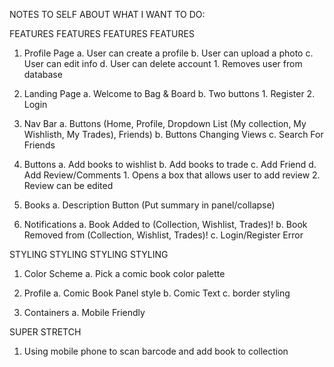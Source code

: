 NOTES TO SELF ABOUT WHAT I WANT TO DO:

FEATURES FEATURES FEATURES FEATURES
1. Profile Page
    a. User can create a profile
    b. User can upload a photo
    c. User can edit info
    d. User can delete account
        1. Removes user from database

2. Landing Page
    a. Welcome to Bag & Board
    b. Two buttons
        1. Register
        2. Login

3. Nav Bar
    a. Buttons (Home, Profile, Dropdown List (My collection, My Wishlisth, My Trades), Friends)
    b. Buttons Changing Views
    c. Search For Friends

4. Buttons
    a. Add books to wishlist
    b. Add books to trade
    c. Add Friend
    d. Add Review/Comments
        1. Opens a box that allows user to add review
        2. Review can be edited

5. Books
    a. Description Button (Put summary in panel/collapse)

6. Notifications
    a. Book Added to (Collection, Wishlist, Trades)!
    b. Book Removed from (Collection, Wishlist, Trades)!
    c. Login/Register Error

STYLING STYLING STYLING STYLING
1. Color Scheme
    a. Pick a comic book color palette

2. Profile
    a. Comic Book Panel style
    b. Comic Text
    c. border styling

3. Containers
    a. Mobile Friendly


SUPER STRETCH
1. Using mobile phone to scan barcode and add book to collection